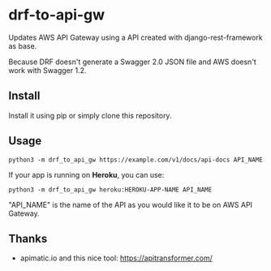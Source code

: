 # drf-to-api-gw

Updates AWS API Gateway using a API created with django-rest-framework as base.

Because DRF doesn't generate a Swagger 2.0 JSON file and AWS doesn't work with Swagger 1.2.

## Install

Install it using pip or simply clone this repository.

## Usage

    python3 -m drf_to_api_gw https://example.com/v1/docs/api-docs API_NAME

If your app is running on **Heroku**, you can use:

    python3 -m drf_to_api_gw heroku:HEROKU-APP-NAME API_NAME


"API_NAME" is the name of the API as you would like it to be on AWS API Gateway.


## Thanks

 * apimatic.io and this nice tool: https://apitransformer.com/
